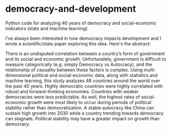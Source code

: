 # democracy-and-development
Python code for analyzing 40 years of democracy and social-economic indicators (stats and machine learning)

I've always been interested in how democracy impacts development and I wrote a scientific/stats paper exploring this idea. Here's the abstract:

There is an undisputed correlation between a country’s form of government and its social and economic growth. Unfortunately, government is difficult to measure categorically (e.g. simply Democracy vs Autocracy), and the relationship of causality between these factors is complex. Using multi-dimensional political and social-economic data, along with statistics and machine learning, this study analyzes 48 countries around the world over the past 40 years. Highly democratic countries were highly correlated with robust and forward-thinking economies. Countries with weaker democracies were less predictable. As well, the highest rates of social-economic growth were most likely to occur during periods of political stability rather than democratization. A stable autocracy like China can sustain high growth into 2030 while a country trending towards democracy can stagnate. Political stability may have a greater impact on growth than democracy.
